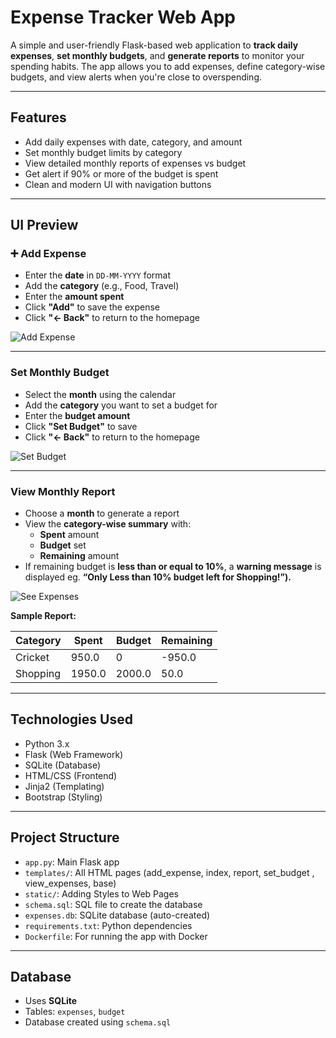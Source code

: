 
# Expense Tracker Web App

A simple and user-friendly Flask-based web application to **track daily expenses**, **set monthly budgets**, and **generate reports** to monitor your spending habits. The app allows you to add expenses, define category-wise budgets, and view alerts when you're close to overspending.

---

## Features

- Add daily expenses with date, category, and amount
- Set monthly budget limits by category
- View detailed monthly reports of expenses vs budget
- Get alert if 90% or more of the budget is spent
- Clean and modern UI with navigation buttons

---

## UI Preview

### ➕ Add Expense
- Enter the **date** in `DD-MM-YYYY` format
- Add the **category** (e.g., Food, Travel)
- Enter the **amount spent**
- Click **"Add"** to save the expense
- Click **"← Back"** to return to the homepage

![Add Expense](screenshots/add_expense.png)

---

### Set Monthly Budget
- Select the **month** using the calendar
- Add the **category** you want to set a budget for
- Enter the **budget amount**
- Click **"Set Budget"** to save
- Click **"← Back"** to return to the homepage

![Set Budget](screenshots/set_budget.png)

---

### View Monthly Report
- Choose a **month** to generate a report
- View the **category-wise summary** with:
  - **Spent** amount
  - **Budget** set
  - **Remaining** amount
- If remaining budget is **less than or equal to 10%**, a **warning message** is displayed eg. **“Only Less than 10% budget left for Shopping!”).**

![See Expenses](screenshots/expense_report.png)

**Sample Report:**

| Category  | Spent   | Budget  | Remaining |
|-----------|---------|---------|-----------|
| Cricket   | 950.0   | 0       | -950.0    |
| Shopping  | 1950.0  | 2000.0  | 50.0      |

---

## Technologies Used

- Python 3.x
- Flask (Web Framework)
- SQLite (Database)
- HTML/CSS (Frontend)
- Jinja2 (Templating)
- Bootstrap (Styling)

---

## Project Structure

- `app.py`: Main Flask app
- `templates/`: All HTML pages (add_expense, index, report, set_budget , view_expenses, base)
- `static/`: Adding Styles to Web Pages
- `schema.sql`: SQL file to create the database
- `expenses.db`: SQLite database (auto-created)
- `requirements.txt`: Python dependencies
- `Dockerfile`: For running the app with Docker

---

## Database

- Uses **SQLite**
- Tables: `expenses`, `budget`
- Database created using `schema.sql`











